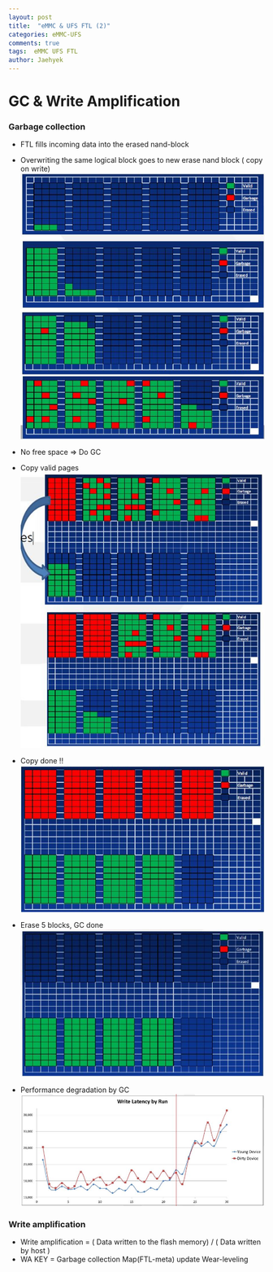 ```yaml
---
layout: post
title:  "eMMC & UFS FTL (2)"
categories: eMMC-UFS
comments: true
tags:  eMMC UFS FTL
author: Jaehyek
---
```


# GC & Write Amplification

### Garbage collection
- FTL fills incoming data into the erased nand-block
 - Overwriting the same logical block goes to new erase nand block ( copy on write)
![001](/img/2016-12-07-eMMC-UFS-FTL-2/001.JPG)

- No free space => Do GC
 - Copy valid pages
![002](/img/2016-12-07-eMMC-UFS-FTL-2/002.JPG)

- Copy done !!
![003](/img/2016-12-07-eMMC-UFS-FTL-2/003.JPG)

- Erase 5 blocks, GC done
![004](/img/2016-12-07-eMMC-UFS-FTL-2/004.JPG)

- Performance degradation by GC
![005](/img/2016-12-07-eMMC-UFS-FTL-2/005.JPG)

### Write amplification
- Write amplification = ( Data written to the flash memory) / ( Data written by host )
- WA KEY = Garbage collection Map(FTL-meta) update Wear-leveling

